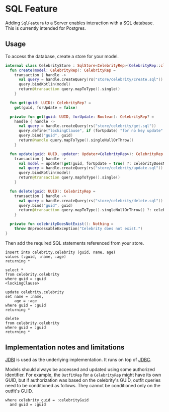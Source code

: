 # SQL Feature

Adding `SqlFeature` to a Server enables interaction with a SQL database.
This is currently intended for Postgres.

## Usage

To access the database, create a store for your model.

```kotlin
internal class CelebrityStore : SqlStore<CelebrityRep>(CelebrityRep::class) {
  fun create(model: CelebrityRep): CelebrityRep =
    transaction { handle ->
      val query = handle.createQuery(rs("store/celebrity/create.sql"))
      query.bindKotlin(model)
      return@transaction query.mapToType().single()
    }

  fun get(guid: UUID): CelebrityRep? =
    get(guid, forUpdate = false)

  private fun get(guid: UUID, forUpdate: Boolean): CelebrityRep? =
    handle { handle ->
      val query = handle.createQuery(rs("store/celebrity/get.sql"))
      query.define("lockingClause", if (forUpdate) "for no key update" else "")
      query.bind("guid", guid)
      return@handle query.mapToType().singleNullOrThrow()
    }

  fun update(guid: UUID, updater: Updater<CelebrityRep>): CelebrityRep =
    transaction { handle ->
      val model = updater(get(guid, forUpdate = true) ?: celebrityDoesNotExist())
      val query = handle.createQuery(rs("store/celebrity/update.sql"))
      query.bindKotlin(model)
      return@transaction query.mapToType().single()
    }

  fun delete(guid: UUID): CelebrityRep =
    transaction { handle ->
      val query = handle.createQuery(rs("store/celebrity/delete.sql"))
      query.bind("guid", guid)
      return@transaction query.mapToType().singleNullOrThrow() ?: celebrityDoesNotExist()
    }

  private fun celebrityDoesNotExist(): Nothing =
    throw UnprocessableException("Celebrity does not exist.")
}
```

Then add the required SQL statements referenced from your store.

```postgresql
insert into celebrity.celebrity (guid, name, age)
values (:guid, :name, :age)
returning *
```

```postgresql
select *
from celebrity.celebrity
where guid = :guid
<lockingClause>
```

```postgresql
update celebrity.celebrity
set name = :name,
    age = :age
where guid = :guid
returning *
```

```postgresql
delete
from celebrity.celebrity
where guid = :guid
returning *
```

## Implementation notes and limitations

[JDBI](https://jdbi.org/) is used as the underlying implementation.
It runs on top of [JDBC](https://docs.oracle.com/javase/tutorial/jdbc/basics/index.html).

Models should always be accessed and updated using some authorized identifier.
For example, the `OutfitRep` for a `CelebrityRep` might have its own GUID,
but if authorization was based on the celebrity's GUID,
outfit queries need to be conditioned as follows.
They cannot be conditioned only on the outfit's GUID.
```postgresql
where celebrity_guid = :celebrityGuid
  and guid = :guid
```
